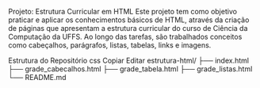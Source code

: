 Projeto: Estrutura Curricular em HTML
Este projeto tem como objetivo praticar e aplicar os conhecimentos básicos de HTML, através da criação de páginas que apresentam a estrutura curricular do curso de Ciência da Computação da UFFS. Ao longo das tarefas, são trabalhados conceitos como cabeçalhos, parágrafos, listas, tabelas, links e imagens.

Estrutura do Repositório
css
Copiar
Editar
estrutura-html/
├── index.html
├── grade_cabecalhos.html
├── grade_tabela.html
├── grade_listas.html
└── README.md